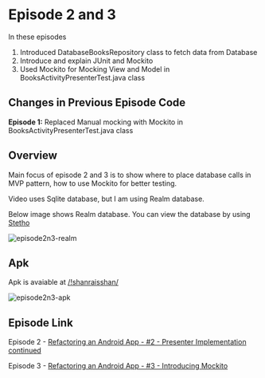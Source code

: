 # Episode 2 and 3
In these episodes

1. Introduced DatabaseBooksRepository class to fetch data from Database
2. Introduce and explain JUnit and Mockito
3. Used Mockito for Mocking View and Model in BooksActivityPresenterTest.java class

Changes in Previous Episode Code
----
**Episode 1:** Replaced Manual mocking with Mockito in BooksActivityPresenterTest.java class

Overview
----
Main focus of episode 2 and 3 is to show where to place database calls in MVP pattern, how to use Mockito for better testing.

Video uses Sqlite database, but I am using Realm database.

Below image shows Realm database. You can view the database by using [Stetho](https://github.com/facebook/stetho)

![episode2n3-realm](https://github.com/shanraisshan/Refactoring-Android-App-Series-Overview/blob/master/Episode2n3/!shanraisshan/E2-Realm.JPG)

Apk
----
Apk is avaiable at [/!shanraisshan/](https://github.com/shanraisshan/Refactoring-Android-App-Series-Overview/tree/master/Episode2n3/!shanraisshan)

![episode2n3-apk](https://github.com/shanraisshan/Refactoring-Android-App-Series-Overview/blob/master/Episode2n3/!shanraisshan/E2.png)

Episode Link
----
Episode 2 - [Refactoring an Android App - #2 - Presenter Implementation continued](https://www.youtube.com/watch?v=z11JjDSuFbI)

Episode 3 - [Refactoring an Android App - #3 - Introducing Mockito](https://www.youtube.com/watch?v=zUa58xoylEI)
